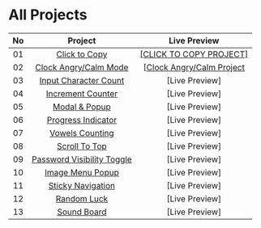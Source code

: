# All Projects

| No |                   Project             |Live Preview|
|:----:|:------------------------------------------:|:-----------:|
|   01  | [Click to Copy](https://github.com/ImtaeZ/20-Basic-Frontend-Projects/tree/main/ClicktoCopy)|[[CLICK TO COPY PROJECT]](https://clicktocopy-killerqueen.netlify.app/)|
|   02  | [Clock Angry/Calm Mode](https://github.com/ImtaeZ/20-Basic-Frontend-Projects/tree/main/ClockCalmAngryMode)|[[Clock Angry/Calm Project](https://angry-calm-clock.netlify.app/)|
|   03  | [Input Character Count](https://github.com/ImtaeZ/20-Basic-Frontend-Projects/tree/main/InputCharCount)|[Live Preview]|
|   04  | [Increment Counter](https://github.com/ImtaeZ/20-Basic-Frontend-Projects/tree/main/IncrementCounter)|[Live Preview]|
|   05  | [Modal & Popup](https://github.com/ImtaeZ/20-Basic-Frontend-Projects/tree/main/Popup)|[Live Preview]|
|   06  | [Progress Indicator](https://github.com/ImtaeZ/20-Basic-Frontend-Projects/tree/main/PageScrollindicator)|[Live Preview]|
|   07  | [Vowels Counting](https://github.com/ImtaeZ/20-Basic-Frontend-Projects/tree/main/VowelCounter)|[Live Preview]|
|   08  | [Scroll To Top](https://github.com/ImtaeZ/20-Basic-Frontend-Projects/tree/main/ScrollToTop)|[Live Preview]|
|   09  | [Password Visibility Toggle](https://github.com/ImtaeZ/20-Basic-Frontend-Projects/tree/main/PasswordVisibleToggle)|[Live Preview]|
|   10  | [Image Menu Popup](https://github.com/ImtaeZ/20-Basic-Frontend-Projects/tree/main/Image%20Popup)|[Live Preview]|
|   11  | [Sticky Navigation](https://github.com/ImtaeZ/20-Basic-Frontend-Projects/tree/main/StickyNavi)|[Live Preview]|
|   12  | [Random Luck](https://github.com/ImtaeZ/20-Basic-Frontend-Projects/tree/main/RandomLuck)|[Live Preview]|
|   13  | [Sound Board](https://github.com/ImtaeZ/20-Basic-Frontend-Projects/tree/main/SoundBoard)|[Live Preview]|
